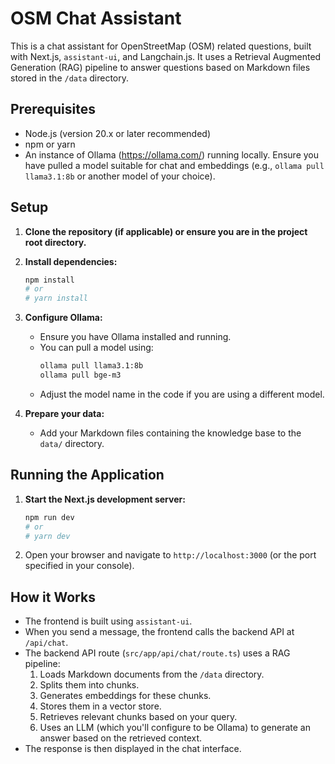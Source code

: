 # OSM Chat Assistant

This is a chat assistant for OpenStreetMap (OSM) related questions, built with Next.js, `assistant-ui`, and Langchain.js. It uses a Retrieval Augmented Generation (RAG) pipeline to answer questions based on Markdown files stored in the `/data` directory.

## Prerequisites

- Node.js (version 20.x or later recommended)
- npm or yarn
- An instance of Ollama (https://ollama.com/) running locally. Ensure you have pulled a model suitable for chat and embeddings (e.g., `ollama pull llama3.1:8b` or another model of your choice).

## Setup

1.  **Clone the repository (if applicable) or ensure you are in the project root directory.**

2.  **Install dependencies:**
    ```bash
    npm install
    # or
    # yarn install
    ```
    
3. **Configure Ollama:**
    - Ensure you have Ollama installed and running.
    - You can pull a model using:
      ```bash
      ollama pull llama3.1:8b
      ollama pull bge-m3
      ```
    - Adjust the model name in the code if you are using a different model.

4.  **Prepare your data:**
    - Add your Markdown files containing the knowledge base to the `data/` directory.

## Running the Application

1.  **Start the Next.js development server:**
    ```bash
    npm run dev
    # or
    # yarn dev
    ```
2.  Open your browser and navigate to `http://localhost:3000` (or the port specified in your console).

## How it Works

-   The frontend is built using `assistant-ui`.
-   When you send a message, the frontend calls the backend API at `/api/chat`.
-   The backend API route (`src/app/api/chat/route.ts`) uses a RAG pipeline:
    1.  Loads Markdown documents from the `/data` directory.
    2.  Splits them into chunks.
    3.  Generates embeddings for these chunks.
    4.  Stores them in a vector store.
    5.  Retrieves relevant chunks based on your query.
    6.  Uses an LLM (which you'll configure to be Ollama) to generate an answer based on the retrieved context.
-   The response is then displayed in the chat interface.
